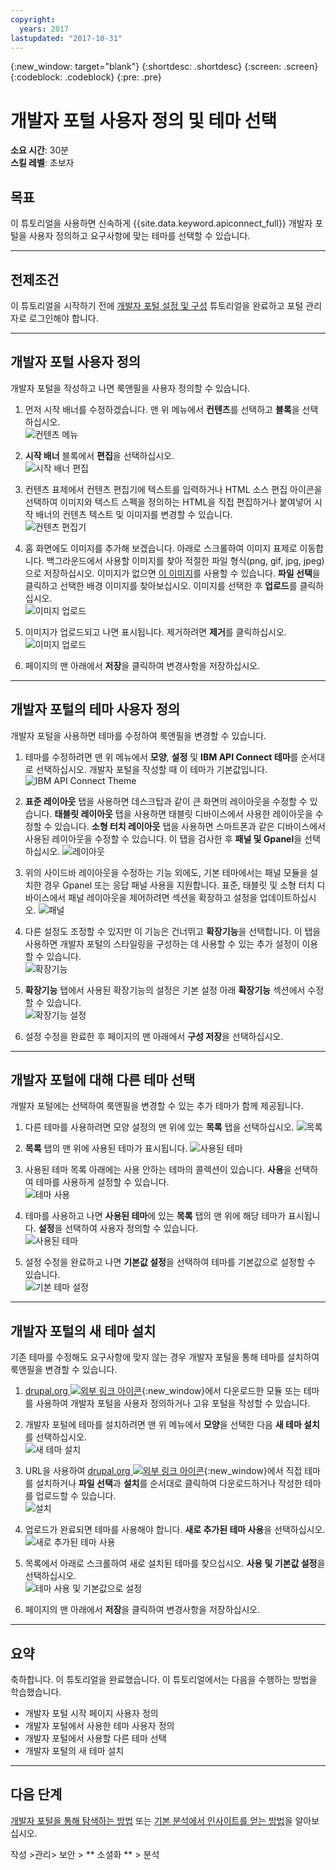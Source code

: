 ```yaml
---
copyright:
  years: 2017
lastupdated: "2017-10-31"
---
```


{:new_window: target="blank"}
{:shortdesc: .shortdesc}
{:screen: .screen}
{:codeblock: .codeblock}
{:pre: .pre}

# 개발자 포털 사용자 정의 및 테마 선택
**소요 시간**: 30분  
**스킬 레벨**: 초보자  


## 목표
이 튜토리얼을 사용하면 신속하게 {{site.data.keyword.apiconnect_full}} 개발자 포털을 사용자 정의하고 요구사항에 맞는 테마를 선택할 수 있습니다.

---

## 전제조건

이 튜토리얼을 시작하기 전에 [개발자 포털 설정 및 구성](tut_config_dev_portal.html) 튜토리얼을 완료하고 포털 관리자로 로그인해야 합니다.

---

## 개발자 포털 사용자 정의
개발자 포털을 작성하고 나면 룩앤필을 사용자 정의할 수 있습니다.

1. 먼저 시작 배너를 수정하겠습니다. 맨 위 메뉴에서 **컨텐츠**를 선택하고 **블록**을 선택하십시오.  
  ![컨텐츠 메뉴](images/31-content.png)

2. **시작 배너** 블록에서 **편집**을 선택하십시오.  
  ![시작 배너 편집](images/32-edit.png)

3. 컨텐츠 표제에서 컨텐츠 편집기에 텍스트를 입력하거나 HTML 소스 편집 아이콘을 선택하여 이미지와 텍스트 스펙을 정의하는 HTML을 직접 편집하거나 붙여넣어 시작 배너의 컨텐츠 텍스트 및 이미지를 변경할 수 있습니다.  
  ![컨텐츠 편집기](images/33-content.png) 

4. 홈 화면에도 이미지를 추가해 보겠습니다. 아래로 스크롤하여 이미지 표제로 이동합니다. 백그라운드에서 사용할 이미지를 찾아 적절한 파일 형식(png, gif, jpg, jpeg)으로 저장하십시오. 이미지가 없으면 [이 이미지](images/Cloudy_Day.png)를 사용할 수 있습니다. **파일 선택**을 클릭하고 선택한 배경 이미지를 찾아보십시오. 이미지를 선택한 후 **업로드**를 클릭하십시오.  
  ![이미지 업로드](images/34-image.png)

5. 이미지가 업로드되고 나면 표시됩니다. 제거하려면 **제거**를 클릭하십시오.  
  ![이미지 업로드](images/35-uploaded-image.png)
 
6. 페이지의 맨 아래에서 **저장**을 클릭하여 변경사항을 저장하십시오.  
  
---

## 개발자 포털의 테마 사용자 정의
개발자 포털을 사용하면 테마를 수정하여 룩앤필을 변경할 수 있습니다.

1. 테마를 수정하려면 맨 위 메뉴에서 **모양**, **설정** 및 **IBM API Connect 테마**를 순서대로 선택하십시오. 개발자 포털을 작성할 때 이 테마가 기본값입니다.
  ![IBM API Connect Theme](images/41-APIC-theme.png) 


2. **표준 레이아웃** 탭을 사용하면 데스크탑과 같이 큰 화면의 레이아웃을 수정할 수 있습니다. **태블릿 레이아웃** 탭을 사용하면 태블릿 디바이스에서 사용한 레이아웃을 수정할 수 있습니다. **소형 터치 레이아웃** 탭을 사용하면 스마트폰과 같은 디바이스에서 사용된 레이아웃을 수정할 수 있습니다. 이 탭을 검사한 후 **패널 및 Gpanel**을 선택하십시오.
  ![레이아웃](images/42-layout.png)

3. 위의 사이드바 레이아웃을 수정하는 기능 외에도, 기본 테마에서는 패널 모듈을 설치한 경우 Gpanel 또는 응답 패널 사용을 지원합니다. 표준, 태블릿 및 소형 터치 디바이스에서 패널 레이아웃을 제어하려면 섹션을 확장하고 설정을 업데이트하십시오.
  ![패널](images/43-panels.png) 

4. 다른 설정도 조정할 수 있지만 이 기능은 건너뛰고 **확장기능**을 선택합니다. 이 탭을 사용하면 개발자 포털의 스타일링을 구성하는 데 사용할 수 있는 추가 설정이 이용할 수 있습니다.  
  ![확장기능](images/44-extensions.png)

5. **확장기능** 탭에서 사용된 확장기능의 설정은 기본 설정 아래 **확장기능** 섹션에서 수정할 수 있습니다.     
  ![확장기능 설정](images/45-extension-settings.png)

6. 설정 수정을 완료한 후 페이지의 맨 아래에서 **구성 저장**을 선택하십시오.

---

## 개발자 포털에 대해 다른 테마 선택
개발자 포털에는 선택하여 룩앤필을 변경할 수 있는 추가 테마가 함께 제공됩니다.

1. 다른 테마를 사용하려면 모양 설정의 맨 위에 있는 **목록** 탭을 선택하십시오.
  ![목록](images/51-list.png) 

2. **목록** 탭의 맨 위에 사용된 테마가 표시됩니다.
  ![사용된 테마](images/52-enabled-themes.png)

3. 사용된 테마 목록 아래에는 사용 안하는 테마의 콜렉션이 있습니다. **사용**을 선택하여 테마를 사용하게 설정할 수 있습니다.   
  ![테마 사용](images/53-enable-theme.png) 

4. 테마를 사용하고 나면 **사용된 테마**에 있는 **목록** 탭의 맨 위에 해당 테마가 표시됩니다. **설정**을 선택하여 사용자 정의할 수 있습니다.  
  ![사용된 테마](images/54-theme-settings.png)

5. 설정 수정을 완료하고 나면 **기본값 설정**을 선택하여 테마를 기본값으로 설정할 수 있습니다.     
  ![기본 테마 설정](images/55-set-default.png)

---

## 개발자 포털의 새 테마 설치
기존 테마를 수정해도 요구사항에 맞지 않는 경우 개발자 포털을 통해 테마를 설치하여 룩앤필을 변경할 수 있습니다.

1. [drupal.org ![외부 링크 아이콘](../../../icons/launch-glyph.svg "외부 링크 아이콘")](http://drupal.org){:new_window}에서 다운로드한 모듈 또는 테마를 사용하여 개발자 포털을 사용자 정의하거나 고유 포털을 작성할 수 있습니다.

2. 개발자 포털에 테마를 설치하려면 맨 위 메뉴에서 **모양**을 선택한 다음 **새 테마 설치**를 선택하십시오.  
  ![새 테마 설치](images/62-install-new.png)

3. URL을 사용하여 [drupal.org ![외부 링크 아이콘](../../../icons/launch-glyph.svg "외부 링크 아이콘")](http://drupal.org){:new_window}에서 직접 테마를 설치하거나 **파일 선택**과 **설치**를 순서대로 클릭하여 다운로드하거나 작성한 테마를 업로드할 수 있습니다.  
  ![설치](images/63-install.png) 

4. 업로드가 완료되면 테마를 사용해야 합니다. **새로 추가된 테마 사용**을 선택하십시오.  
  ![새로 추가된 테마 사용](images/64-upload.png)

5. 목록에서 아래로 스크롤하여 새로 설치된 테마를 찾으십시오. **사용 및 기본값 설정**을 선택하십시오.  
  ![테마 사용 및 기본값으로 설정](images/65-enable.png)

6. 페이지의 맨 아래에서 **저장**을 클릭하여 변경사항을 저장하십시오.  

---

## 요약
축하합니다. 이 튜토리얼을 완료했습니다. 이 튜토리얼에서는 다음을 수행하는 방법을 학습했습니다.

* 개발자 포털 시작 페이지 사용자 정의
* 개발자 포털에서 사용한 테마 사용자 정의 
* 개발자 포털에서 사용할 다른 테마 선택
* 개발자 포털의 새 테마 설치

---

## 다음 단계

[개발자 포털을 통해 탐색하는 방법](tut_discover_apis.html) 또는 [기본 분석에서 인사이트를 얻는 방법](tut_insights_analytics.html)을 알아보십시오.

작성 >관리> 보안 > ** 소셜화 ** > 분석  

